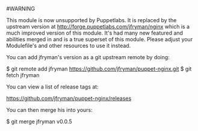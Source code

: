 #WARNING 

This module is now unsupported by Puppetlabs.  It is replaced by the upstream
version at http://forge.puppetlabs.com/jfryman/nginx which is a much improved
version of this module.  It's had many new featured and abilities merged in and
is a true superset of this module.  Please adjust your Modulefile's and other
resources to use it instead.

You can add jfryman's version as a git upstream remote by doing:

$ git remote add jfryman https://github.com/jfryman/puppet-nginx.git
$ git fetch jfryman

You can view a list of release tags at:

https://github.com/jfryman/puppet-nginx/releases

You can then merge his into yours:

$ git merge jfryman v0.0.5
